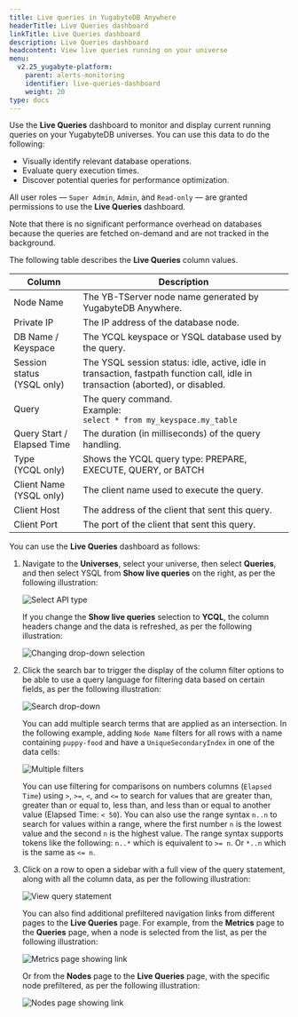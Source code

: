 ```yaml
---
title: Live queries in YugabyteDB Anywhere
headerTitle: Live Queries dashboard
linkTitle: Live Queries dashboard
description: Live Queries dashboard
headcontent: View live queries running on your universe
menu:
  v2.25_yugabyte-platform:
    parent: alerts-monitoring
    identifier: live-queries-dashboard
    weight: 20
type: docs
---
```


Use the **Live Queries** dashboard to monitor and display current running queries on your YugabyteDB universes. You can use this data to do the following:

- Visually identify relevant database operations.
- Evaluate query execution times.
- Discover potential queries for performance optimization.

All user roles — `Super Admin`, `Admin`, and `Read-only` — are granted permissions to use the **Live Queries** dashboard.

Note that there is no significant performance overhead on databases because the queries are fetched on-demand and are not tracked in the background.

The following table describes the **Live Queries** column values.

| Column                         | Description                                                  |
| ------------------------------ | ------------------------------------------------------------ |
| Node Name                      | The YB-TServer node name generated by YugabyteDB Anywhere.   |
| Private IP                     | The IP address of the database node.                         |
| DB Name / Keyspace             | The YCQL keyspace or YSQL database used by the query.        |
| Session status<br/>(YSQL only) | The YSQL session status: idle, active, idle in transaction, fastpath function call, idle in transaction (aborted), or disabled. |
| Query                          | The query command. <br>Example:<br>`select * from my_keyspace.my_table` |
| Query Start / Elapsed Time     | The duration (in milliseconds) of the query handling.        |
| Type<br>(YCQL only)            | Shows the YCQL query type: PREPARE, EXECUTE, QUERY, or BATCH |
| Client Name<br/>(YSQL only)    | The client name used to execute the query.                   |
| Client Host                    | The address of the client that sent this query.              |
| Client Port                    | The port of the client that sent this query.                 |

You can use the **Live Queries** dashboard as follows:

1. Navigate to the **Universes**, select your universe, then select **Queries**, and then select YSQL from **Show live queries** on the right, as per the following illustration:

   ![Select API type](/images/yp/alerts-monitoring/live-queries/image1.png)

   If you change the **Show live queries** selection to **YCQL**, the column headers change and the data is refreshed, as per the following illustration:

   ![Changing drop-down selection](/images/yp/alerts-monitoring/live-queries/image2.png)

1. Click the search bar to trigger the display of the column filter options to be able to use a query language for filtering data based on certain fields, as per the following illustration:

   ![Search drop-down](/images/yp/alerts-monitoring/live-queries/search-dropdown.png)

   You can add multiple search terms that are applied as an intersection. In the following example, adding `Node Name` filters for all rows with a name containing `puppy-food` and have a `UniqueSecondaryIndex` in one of the data cells:

   ![Multiple filters](/images/yp/alerts-monitoring/live-queries/multiple-filters.png)

   You can use filtering for comparisons on numbers columns (`Elapsed Time`) using `>`, `>=`, `<`, and `<=` to search for values that are greater than, greater than or equal to, less than, and less than or equal to another value (Elapsed Time: `< 50`). You can also use the range syntax `n..n` to search for values within a range, where the first number `n` is the lowest value and the second `n` is the highest value. The range syntax supports tokens like the following: `n..*` which is equivalent to `>= n`. Or `*..n` which is the same as `<= n`.

1. Click on a row to open a sidebar with a full view of the query statement, along with all the column data, as per the following illustration:

   ![View query statement](/images/yp/alerts-monitoring/live-queries/image5.png)

   You can also find additional prefiltered navigation links from different pages to the **Live Queries** page. For example, from the **Metrics** page to the **Queries** page, when a node is selected from the list, as per the following illustration:

   ![Metrics page showing link](/images/yp/alerts-monitoring/live-queries/metrics-page-showing-link.png)

   Or from the **Nodes** page to the **Live Queries** page, with the specific node prefiltered, as per the following illustration:

   ![Nodes page showing link](/images/yp/alerts-monitoring/live-queries/nodes-page-show-link.png)
